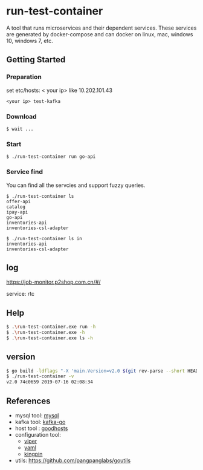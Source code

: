 # run-test-container

A tool that runs microservices and their dependent services. These services are generated by docker-compose and can docker on linux, mac, windows 10, windows 7, etc.

## Getting Started

### Preparation

set etc/hosts: < your ip> like 10.202.101.43
```
<your ip> test-kafka
```
### Download
```
$ wait ...
```

### Start
```
$ ./run-test-container run go-api
```

### Service find
You can find all the servcies and support fuzzy queries.
```
$ ./run-test-container ls
offer-api
catalog
ipay-api
go-api
inventories-api
inventories-csl-adapter
```
```
$ ./run-test-container ls in
inventories-api
inventories-csl-adapter
```


## log
https://job-monitor.p2shop.com.cn/#/

service: rtc

## Help

```bash
$ .\run-test-container.exe run -h
$ .\run-test-container.exe -h
$ .\run-test-container.exe ls -h
```

## version

```bash
$ go build -ldflags "-X 'main.Version=v2.0 $(git rev-parse --short HEAD) $(date -u '+%Y-%m-%d %H:%M:%S')'"
$ ./run-test-container -v
v2.0 74c0659 2019-07-16 02:08:34
```


## References

- mysql tool: [mysql](https://github.com/go-sql-driver/mysql)
- kafka tool: [kafka-go](github.com/segmentio/kafka-go)
- host tool : [goodhosts](github.com/lextoumbourou/goodhosts)
- configuration tool: 
  - [viper](https://github.com/spf13/viper) 
  - [yaml](github.com/ghodss/yaml)
  - [kingpin](github.com/alecthomas/kingpin)
- utils: https://github.com/pangpanglabs/goutils
